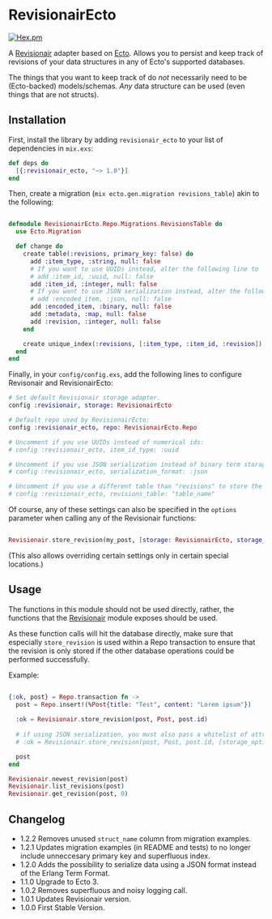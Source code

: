 # RevisionairEcto

[![Hex.pm](https://img.shields.io/hexpm/v/revisionair_ecto.svg)](https://hex.pm/packages/revisionair_ecto)


A [Revisionair](https://github.com/Qqwy/elixir_revisionair) adapter based on [Ecto](https://github.com/elixir-ecto/ecto). Allows you to persist and keep track of revisions of your data structures in any of Ecto's supported databases.

The things that you want to keep track of do _not_ necessarily need to be (Ecto-backed) models/schemas. _Any_ data structure can be used (even things that are not structs).

## Installation

First, install the library by adding `revisionair_ecto` to your list of dependencies in `mix.exs`:

```elixir
def deps do
  [{:revisionair_ecto, "~> 1.0"}]
end
```

Then, create a migration (`mix ecto.gen.migration revisions_table`) akin to the following:

```elixir

defmodule RevisionairEcto.Repo.Migrations.RevisionsTable do
  use Ecto.Migration

  def change do
    create table(:revisions, primary_key: false) do
      add :item_type, :string, null: false
      # If you want to use UUIDs instead, alter the following line to
      # add :item_id, :uuid, null: false
      add :item_id, :integer, null: false
      # If you want to use JSON serialization instead, alter the following line to
      # add :encoded_item, :json, null: false
      add :encoded_item, :binary, null: false
      add :metadata, :map, null: false
      add :revision, :integer, null: false
    end

    create unique_index(:revisions, [:item_type, :item_id, :revision])
  end
end
```

Finally, in your `config/config.exs`, add the following lines to configure Revisonair and RevisionairEcto:


```elixir
# Set default Revisionair storage adapter.
config :revisionair, storage: RevisionairEcto

# Default repo used by RevisionairEcto:
config :revisionair_ecto, repo: RevisionairEcto.Repo

# Uncomment if you use UUIDs instead of numerical ids:
# config :revisionair_ecto, item_id_type: :uuid

# Uncomment if you use JSON serialization instead of binary term storage:
# config :revisionair_ecto, serialization_format: :json

# Uncomment if you use a different table than "revisions" to store the revisions information:
# config :revisionair_ecto, revisions_table: "table_name"
```

Of course, any of these settings can also be specified in the `options` parameter when calling any of the Revisionair functions:

```elixir

Revisionair.store_revision(my_post, [storage: RevisionairEcto, storage_options: [repo: MyOtherRepo, revisions_table: "my_revisions", item_id_type: :uuid, serialization_format: :json]])

```

(This also allows overriding certain settings only in certain special locations.)

## Usage

The functions in this module should not be used directly, rather, the functions that the [Revisionair](https://github.com/Qqwy/elixir_revisionair) module exposes should be used.

As these function calls will hit the database directly, make sure that especially `store_revision` is used within a Repo transaction to ensure that the revision is only stored if the other database operations could be performed successfully.

Example: 
```elixir

{:ok, post} = Repo.transaction fn ->
  post = Repo.insert!(%Post{title: "Test", content: "Lorem ipsum"})
  
  :ok = Revisionair.store_revision(post, Post, post.id)
  
  # if using JSON serialization, you must also pass a whitelist of attributes you wish to serialize:
  # :ok = Revisionair.store_revision(post, Post, post.id, [storage_options: [attributes: [:id, :content, :title]]])

  post
end

Revisionair.newest_revision(post)
Revisionair.list_revisions(post)
Revisionair.get_revision(post, 0)
```


## Changelog

- 1.2.2 Removes unused `struct_name` column from migration examples.
- 1.2.1 Updates migration examples (in README and tests) to no longer include unneccesary primary key and superfluous index.
- 1.2.0 Adds the possibility to serialize data using a JSON format instead of the Erlang Term Format.
- 1.1.0 Upgrade to Ecto 3.
- 1.0.2 Removes superfluous and noisy logging call.
- 1.0.1 Updates Revisionair version.
- 1.0.0 First Stable Version.
